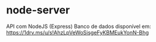 # node-server
API com NodeJS (Express)
Banco de dados disponível em: https://1drv.ms/u/s!AhzLpVeWoSisgeFyKBMEukYonN-Bhg
